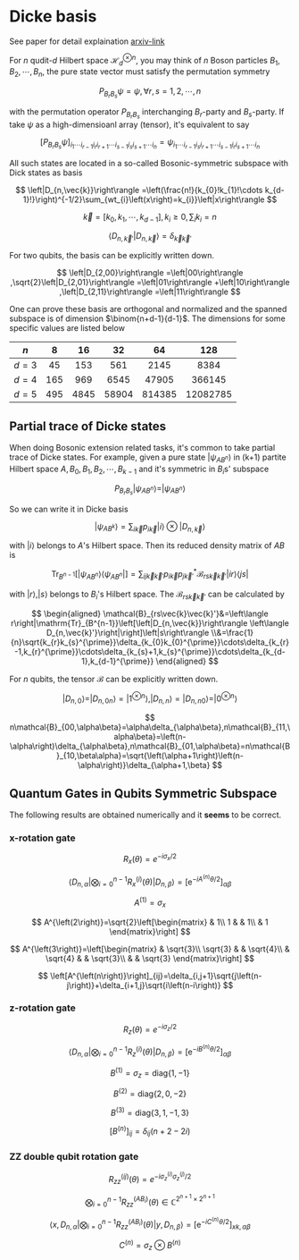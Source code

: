# Dicke basis

See paper for detail explaination [arxiv-link](http://arxiv.org/abs/1904.07358)

For $n$ qudit-$d$ Hilbert space $\mathcal{H}_d^{\otimes n}$, you may think of $n$ Boson particles $B_1,B_2,\cdots,B_n$, the pure state vector must satisfy the permutation symmetry

$$ P_{B_rB_s} \psi=\psi,\forall r,s=1,2,\cdots,n$$

with the permutation operator $P_{B_rB_s}$ interchanging $B_r$-party and $B_s$-party. If take $\psi$ as a high-dimensioanl array (tensor), it's equivalent to say

$$ \left[P_{B_{r}B_{s}}\psi\right]_{i_{1}\cdots i_{r-1}i_{r}i_{r+1}\cdots i_{s-1}i_{s}i_{s+1}\cdots i_{n}}=\psi_{i_{1}\cdots i_{r-1}i_{s}i_{r+1}\cdots i_{s-1}i_{r}i_{s+1}\cdots i_{n}} $$

All such states are located in a so-called Bosonic-symmetric subspace with Dick states as basis

$$ \left|D_{n,\vec{k}}\right\rangle =\left(\frac{n!}{k_{0}!k_{1}!\cdots k_{d-1}!}\right)^{-1/2}\sum_{wt_{i}\left(x\right)=k_{i}}\left|x\right\rangle $$

$$ \vec{k}=\left[k_{0},k_{1},\cdots,k_{d-1}\right],k_{i}\geq0,\sum_{i}k_{i}=n $$

$$ \left\langle D_{n,\vec{k}'}\right.\left|D_{n,\vec{k}}\right\rangle =\delta_{\vec{k}\vec{k}'} $$

For two qubits, the basis can be explicitly written down.

$$ \left|D_{2,00}\right\rangle =\left|00\right\rangle ,\sqrt{2}\left|D_{2,01}\right\rangle =\left|01\right\rangle +\left|10\right\rangle ,\left|D_{2,11}\right\rangle =\left|11\right\rangle $$

One can prove these basis are orthogonal and normalized and the spanned subspace is of dimension $\binom{n+d-1}{d-1}$. The dimensions for some specific values are listed below

| $n$ | 8 | 16 | 32 | 64 | 128 |
| :-: | :-: | :-: | :-: | :-: | :-: |
| $d=3$ | 45 | 153 | 561 | 2145 | 8384 |
| $d=4$ | 165 | 969 | 6545 | 47905 | 366145 |
| $d=5$ | 495 | 4845 | 58904 | 814385 | 12082785 |

## Partial trace of Dicke states

When doing Bosonic extension related tasks, it's common to take partial trace of Dicke states. For example, given a pure state $|\psi_{AB^n}\rangle$ in (k+1) partite Hilbert space $A,B_0,B_1,B_2,\cdots,B_{k-1}$ and it's symmetric in $B_i$s' subspace

$$ P_{B_rB_s}|\psi_{AB^n}\rangle=|\psi_{AB^n}\rangle $$

So we can write it in Dicke basis

$$ |\psi_{AB^{k}}\rangle=\sum_{i\vec{k}}p_{i\vec{k}}|i\rangle\otimes|D_{n,\vec{k}}\rangle $$

with $|i\rangle$ belongs to $A$'s Hilbert space. Then its reduced density matrix of $AB$ is

$$ \mathrm{Tr}_{B^{n-1}}\left[|\psi_{AB^{n}}\rangle\left\langle \psi_{AB^{n}}\right|\right]=\sum_{ij\vec{k}\vec{k}'}p_{i\vec{k}}p_{j\vec{k}'}^{*}\mathcal{B}_{rs\vec{k}\vec{k}'}|ir\rangle\left\langle js\right| $$

with $|r \rangle,|s\rangle$ belongs to $B_i$'s Hilbert space. The $\mathcal{B}_{rs\vec{k}\vec{k}'}$ can be calculated by

$$ \begin{aligned} \mathcal{B}_{rs\vec{k}\vec{k}'}&=\left\langle r\right|\mathrm{Tr}_{B^{n-1}}\left[\left|D_{n,\vec{k}}\right\rangle \left\langle D_{n,\vec{k}'}\right|\right]\left|s\right\rangle \\&=\frac{1}{n}\sqrt{k_{r}k_{s}^{\prime}}\delta_{k_{0}k_{0}^{\prime}}\cdots\delta_{k_{r}-1,k_{r}^{\prime}}\cdots\delta_{k_{s}+1,k_{s}^{\prime}}\cdots\delta_{k_{d-1},k_{d-1}^{\prime}} \end{aligned} $$

For $n$ qubits, the tensor $\mathcal{B}$ can be explicitly written down.

$$ |D_{n,0}\rangle=|D_{n,0n}\rangle=|1^{\otimes n}\rangle,|D_{n,n}\rangle=|D_{n,n0}\rangle=|0^{\otimes n}\rangle $$

$$ n\mathcal{B}_{00,\alpha\beta}=\alpha\delta_{\alpha\beta},n\mathcal{B}_{11,\alpha\beta}=\left(n-\alpha\right)\delta_{\alpha\beta},n\mathcal{B}_{01,\alpha\beta}=n\mathcal{B}_{10,\beta\alpha}=\sqrt{\left(\alpha+1\right)\left(n-\alpha\right)}\delta_{\alpha+1,\beta} $$

## Quantum Gates in Qubits Symmetric Subspace

The following results are obtained numerically and it **seems** to be correct.

### x-rotation gate

$$ R_{x}\left(\theta\right)=e^{-i\sigma_{x}/2} $$

$$ \langle D_{n,\alpha}|\bigotimes_{i=0}^{n-1}R_{x}^{\left(i\right)}\left(\theta\right)|D_{n,\beta}\rangle=\left[\mathrm{e}^{-iA^{\left(n\right)}\theta/2}\right]_{\alpha\beta} $$

$$ A^{\left(1\right)}=\sigma_{x} $$

$$ A^{\left(2\right)}=\sqrt{2}\left[\begin{matrix} & 1\\
1 &  & 1\\
 & 1
\end{matrix}\right] $$

$$ A^{\left(3\right)}=\left[\begin{matrix} & \sqrt{3}\\
\sqrt{3} &  & \sqrt{4}\\
 & \sqrt{4} &  & \sqrt{3}\\
 &  & \sqrt{3}
\end{matrix}\right] $$

$$ \left[A^{\left(n\right)}\right]_{ij}=\delta_{i,j+1}\sqrt{j\left(n-j\right)}+\delta_{i+1,j}\sqrt{i\left(n-i\right)} $$

### z-rotation gate

$$ R_{z}\left(\theta\right)=e^{-i\sigma_{z}/2} $$

$$ \langle D_{n,\alpha}|\bigotimes_{i=0}^{n-1}R_{z}^{\left(i\right)}\left(\theta\right)|D_{n,\beta}\rangle=\left[\mathrm{e}^{-iB^{\left(n\right)}\theta/2}\right]_{\alpha\beta} $$

$$ B^{\left(1\right)}=\sigma_{z}=\mathrm{diag}\left\{ 1,-1\right\}  $$

$$ B^{\left(2\right)}=\mathrm{diag}\left\{ 2,0,-2\right\} $$

$$ B^{\left(3\right)}=\mathrm{diag}\left\{ 3,1,-1,3\right\} $$

$$ \left[B^{\left(n\right)}\right]_{ij}=\delta_{ij}\left(n+2-2i\right) $$

### ZZ double qubit rotation gate

$$ R_{zz}^{\left(ij\right)}\left(\theta\right)=e^{-i\sigma_{z}^{\left(i\right)}\sigma_{z}^{\left(j\right)}/2} $$

$$ \bigotimes_{i=0}^{n-1}R_{zz}^{\left(AB_{i}\right)}\left(\theta\right)\in\mathbb{C}^{2^{n+1}\times2^{n+1}} $$

$$ \langle x,D_{n,\alpha}|\bigotimes_{i=0}^{n-1}R_{zz}^{\left(AB_{i}\right)}\left(\theta\right)|y,D_{n,\beta}\rangle=\left[\mathrm{e}^{-iC^{\left(n\right)}\theta/2}\right]_{xk,\alpha\beta} $$

$$ C^{\left(n\right)}=\sigma_{z}\otimes B^{\left(n\right)} $$
